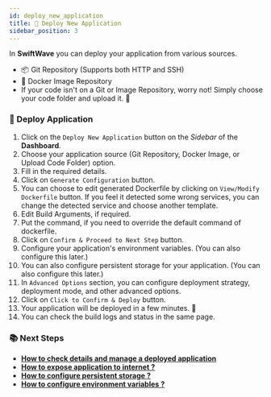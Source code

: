 ```yaml
---
id: deploy_new_application
title: 🔨 Deploy New Application
sidebar_position: 3
---
```



In **SwiftWave** you can deploy your application from various sources.
- 📦 Git Repository (Supports both HTTP and SSH)
- 🐳 Docker Image Repository
- If your code isn't on a Git or Image Repository, worry not! Simply choose your code folder and upload it. 📂

### 🚀 Deploy Application
1. Click on the `Deploy New Application` button on the *Sidebar* of the **Dashboard**.
2. Choose your application source (Git Repository, Docker Image, or Upload Code Folder) option.
3. Fill in the required details.
4. Click on `Generate Configuration` button.
5. You can choose to edit generated Dockerfile by clicking on `View/Modify Dockerfile` button. If you feel it detected some wrong services, you can change the detected service and choose another template.
6. Edit Build Arguments, if required.
7. Put the command, if you need to override the default command of dockerfile.
8. Click on `Confirm & Proceed to Next Step` button.
9.  Configure your application's environment variables. (You can also configure this later.)
10. You can also configure persistent storage for your application. (You can also configure this later.)
11. In `Advanced Options` section, you can configure deployment strategy, deployment mode, and other advanced options.
12. Click on `Click to Confirm & Deploy` button.
13. Your application will be deployed in a few minutes. 🚀
14. You can check the build logs and status in the same page.


### 📚 Next Steps
- [**How to check details and manage a deployed application**](./application_details/)
- [**How to expose application to internet ?**](./ingress-rules)
- [**How to configure persistent storage ?**](./application_details/persistent_volumes)
- [**How to configure environment variables ?**](./application_details/environment_variables)
